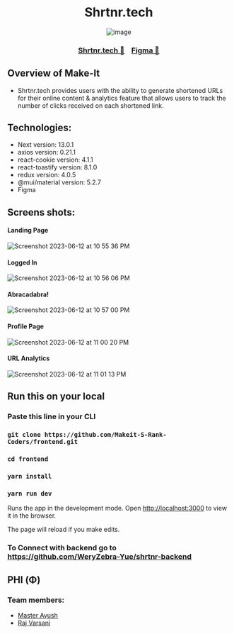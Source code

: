 <div align="center">
  <h1>Shrtnr.tech</h1>

![image](https://github.com/shrtnr-tech/frontend/assets/75676675/b649be45-a02d-41dc-8752-120c0c3947b5)

  <h3><a href="shrtnr.tech">Shrtnr.tech 🔗</a> &nbsp;&nbsp; <a href="https://www.figma.com/file/MDwnDeDUlsvOjJhh8HUBS0/URL-Shortener?type=design&node-id=0-1&t=nLSy9FLAwSVgrIly-0">Figma 🔗</a></h3>
  



</div>

## Overview of Make-It
* Shrtnr.tech provides users with the ability to generate shortened URLs for their online content & analytics feature that allows users to track the number of clicks received on each shortened link.
## Technologies:
* Next version: 13.0.1
* axios version: 0.21.1
* react-cookie version: 4.1.1
* react-toastify version: 8.1.0
* redux version: 4.0.5
* @mui/material version: 5.2.7
* Figma 
## Screens shots:
#### Landing Page
![Screenshot 2023-06-12 at 10 55 36 PM](https://github.com/shrtnr-tech/frontend/assets/75676675/618f9ad1-92d4-49e6-96ba-41ebb6e7b448)

#### Logged In
![Screenshot 2023-06-12 at 10 56 06 PM](https://github.com/shrtnr-tech/frontend/assets/75676675/27de0b2d-dc30-42bf-9e08-f922f3f0265b)

#### Abracadabra!
![Screenshot 2023-06-12 at 10 57 00 PM](https://github.com/shrtnr-tech/frontend/assets/75676675/e2c08a23-1fcf-4bf1-8b1a-5a988efcaafb)

#### Profile Page
![Screenshot 2023-06-12 at 11 00 20 PM](https://github.com/shrtnr-tech/frontend/assets/75676675/19f3361f-d690-4698-a53e-a342a16dc27b)

#### URL Analytics
![Screenshot 2023-06-12 at 11 01 13 PM](https://github.com/shrtnr-tech/frontend/assets/75676675/378859a3-85c4-4f88-8c1a-816917a8be24)


## Run this on your local
### Paste this line in your CLI 
### `git clone https://github.com/Makeit-S-Rank-Coders/frontend.git`
### `cd frontend`
### `yarn install`
### `yarn run dev`
Runs the app in the development mode.
Open [http://localhost:3000](http://localhost:3000) to view it in the browser.

The page will reload if you make edits.

### To Connect with backend go to https://github.com/WeryZebra-Yue/shrtnr-backend

## PHI (Φ)
### Team members: 
 * [Master Ayush](https://github.com/WeryZebra-Yue)  
 * [Raj Varsani](https://github.com/RajVarsani)




